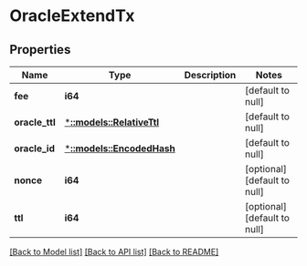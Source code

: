# OracleExtendTx

## Properties
Name | Type | Description | Notes
------------ | ------------- | ------------- | -------------
**fee** | **i64** |  | [default to null]
**oracle_ttl** | [***::models::RelativeTtl**](RelativeTTL.md) |  | [default to null]
**oracle_id** | [***::models::EncodedHash**](EncodedHash.md) |  | [default to null]
**nonce** | **i64** |  | [optional] [default to null]
**ttl** | **i64** |  | [optional] [default to null]

[[Back to Model list]](../README.md#documentation-for-models) [[Back to API list]](../README.md#documentation-for-api-endpoints) [[Back to README]](../README.md)


